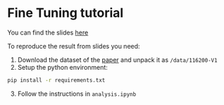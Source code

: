 # Fine Tuning tutorial

You can find the slides [here](https://github.com/kalashnov/text_in_econ/blob/main/talk_slides.pdf)

To reproduce the result from slides you need:


1) Download the dataset of the [paper](https://www.aeaweb.org/articles?id=10.1257/aer.20171764) and unpack it as `/data/116200-V1`
2) Setup the python environment:
```bash
pip install -r requirements.txt
```
3) Follow the instructions in `analysis.ipynb`
